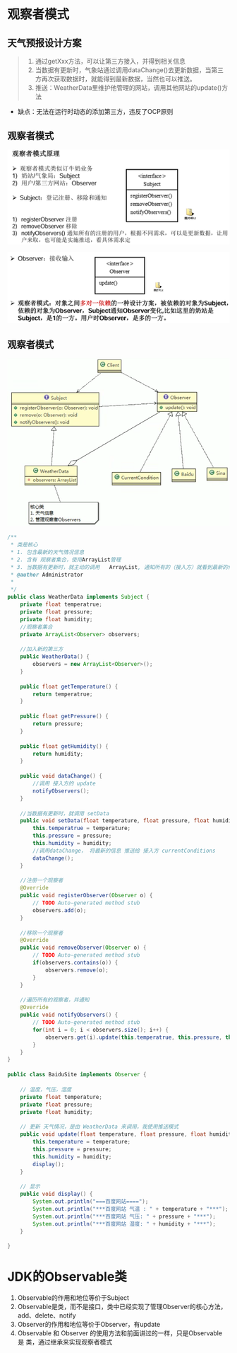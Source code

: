 # 观察者模式

## 天气预报设计方案

>1. 通过getXxx方法，可以让第三方接入，并得到相关信息
>2. 当数据有更新时，气象站通过调用dataChange()去更新数据，当第三方再次获取数据时，就能得到最新数据，当然也可以推送。
>3. 推送：WeatherData里维护他管理的网站，调用其他网站的update()方法

- 缺点：无法在运行时动态的添加第三方，违反了OCP原则

## 观察者模式

![image-20250326105550089](./assets/image-20250326105550089.png)

![image-20250326105610248](./assets/image-20250326105610248.png)

## 观察者模式

![image-20250326105915321](./assets/image-20250326105915321.png)

```java
/**
 * 类是核心
 * 1. 包含最新的天气情况信息 
 * 2. 含有 观察者集合，使用ArrayList管理
 * 3. 当数据有更新时，就主动的调用   ArrayList, 通知所有的（接入方）就看到最新的信息
 * @author Administrator
 *
 */
public class WeatherData implements Subject {
	private float temperatrue;
	private float pressure;
	private float humidity;
	//观察者集合
	private ArrayList<Observer> observers;
	
	//加入新的第三方
	public WeatherData() {
		observers = new ArrayList<Observer>();
	}

	public float getTemperature() {
		return temperatrue;
	}

	public float getPressure() {
		return pressure;
	}

	public float getHumidity() {
		return humidity;
	}

	public void dataChange() {
		//调用 接入方的 update
		notifyObservers();
	}

	//当数据有更新时，就调用 setData
	public void setData(float temperature, float pressure, float humidity) {
		this.temperatrue = temperature;
		this.pressure = pressure;
		this.humidity = humidity;
		//调用dataChange， 将最新的信息 推送给 接入方 currentConditions
		dataChange();
	}

	//注册一个观察者
	@Override
	public void registerObserver(Observer o) {
		// TODO Auto-generated method stub
		observers.add(o);
	}

	//移除一个观察者
	@Override
	public void removeObserver(Observer o) {
		// TODO Auto-generated method stub
		if(observers.contains(o)) {
			observers.remove(o);
		}
	}

	//遍历所有的观察者，并通知
	@Override
	public void notifyObservers() {
		// TODO Auto-generated method stub
		for(int i = 0; i < observers.size(); i++) {
			observers.get(i).update(this.temperatrue, this.pressure, this.humidity);
		}
	}
}

public class BaiduSite implements Observer {

	// 温度，气压，湿度
	private float temperature;
	private float pressure;
	private float humidity;

	// 更新 天气情况，是由 WeatherData 来调用，我使用推送模式
	public void update(float temperature, float pressure, float humidity) {
		this.temperature = temperature;
		this.pressure = pressure;
		this.humidity = humidity;
		display();
	}

	// 显示
	public void display() {
		System.out.println("===百度网站====");
		System.out.println("***百度网站 气温 : " + temperature + "***");
		System.out.println("***百度网站 气压: " + pressure + "***");
		System.out.println("***百度网站 湿度: " + humidity + "***");
	}

}
```

# JDK的Observable类

1. Observable的作用和地位等价于Subject
2. Observable是类，而不是接口，类中已经实现了管理Observer的核心方法，add、delete、notify
3. Observer的作用和地位等价于Observer，有update
4. Observable 和 Observer 的使用方法和前面讲过的一样，只是Observable 是 类，通过继承来实现观察者模式